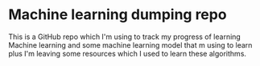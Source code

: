 # Machine learning dumping repo
This is a GitHub repo which I'm using to track my progress of learning Machine learning and some machine learning model that m 
using to learn plus I'm leaving some resources which I used to learn these algorithms. 
